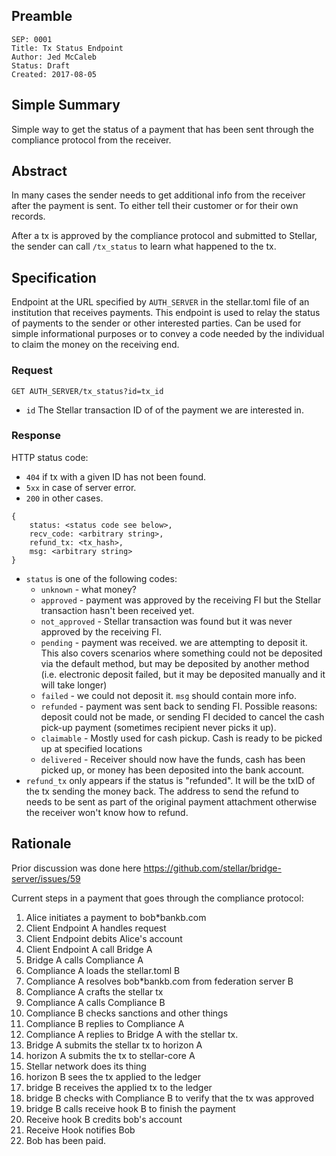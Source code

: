 ## Preamble

```
SEP: 0001
Title: Tx Status Endpoint
Author: Jed McCaleb
Status: Draft
Created: 2017-08-05
```

## Simple Summary
Simple way to get the status of a payment that has been sent through the compliance protocol from the receiver.

## Abstract
In many cases the sender needs to get additional info from the receiver after the payment is sent. To either tell their customer or for their own records. 

After a tx is approved by the compliance protocol and submitted to Stellar, the sender can call `/tx_status` to learn what happened to the tx.

## Specification
Endpoint at the URL specified by `AUTH_SERVER` in the stellar.toml file of an institution that receives payments. This endpoint is used to relay the status of payments to the sender or other interested parties. 
Can be used for simple informational purposes or to convey a code needed by the individual to claim the money on the receiving end. 

### Request

```
GET AUTH_SERVER/tx_status?id=tx_id
```

* `id` The Stellar transaction ID of of the payment we are interested in.

### Response

HTTP status code:
* `404` if tx with a given ID has not been found.
* `5xx` in case of server error.
* `200` in other cases.

```
{
	status: <status code see below>,
	recv_code: <arbitrary string>,
	refund_tx: <tx_hash>,
	msg: <arbitrary string>
}
```

* `status` is one of the following codes:
	- `unknown` - what money?
	- `approved` - payment was approved by the receiving FI but the Stellar transaction hasn't been received yet.
	- `not_approved` - Stellar transaction was found but it was never approved by the receiving FI.
	- `pending` - payment was received. we are attempting to deposit it. This also covers scenarios where something could not be deposited via the default method, but may be deposited by another method (i.e. electronic deposit failed, but it may be deposited manually and it will take longer)
	- `failed` - we could not deposit it. `msg` should contain more info.
	- `refunded` - payment was sent back to sending FI. Possible reasons: deposit could not be made, or sending FI decided to cancel the cash pick-up payment (sometimes recipient never picks it up).
	- `claimable` - Mostly used for cash pickup. Cash is ready to be picked up at specified locations
	- `delivered` - Receiver should now have the funds, cash has been picked up, or money has been deposited into the bank account.
* `refund_tx` only appears if the status is "refunded". It will be the txID of the tx sending the money back. The address to send the refund to needs to be sent as part of the original payment attachment otherwise the receiver won't know how to refund.

## Rationale
Prior discussion was done here https://github.com/stellar/bridge-server/issues/59

Current steps in a payment that goes through the compliance protocol:

1. Alice initiates a payment to bob*bankb.com
2. Client Endpoint A handles request
3. Client Endpoint debits Alice's account
4. Client Endpoint A call Bridge A
5. Bridge A calls Compliance A
6. Compliance A loads the stellar.toml B
7. Compliance A resolves bob*bankb.com from federation server B
8. Compliance A crafts the stellar tx
9. Compliance A calls Compliance B
10. Compliance B checks sanctions and other things
11. Compliance B replies to Compliance A
12. Compliance A replies to Bridge A with the stellar tx.
13. Bridge A submits the stellar tx  to horizon A
14. horizon A submits the tx to stellar-core A
15. Stellar network does its thing
16. horizon B sees the tx applied to the ledger
17. bridge B receives the applied tx to the ledger 
18. bridge B checks with Compliance B to verify that the tx was approved
19. bridge B calls receive hook B to finish the payment
20. Receive hook B credits bob's account
21. Receive Hook notifies Bob
22. Bob has been paid.
